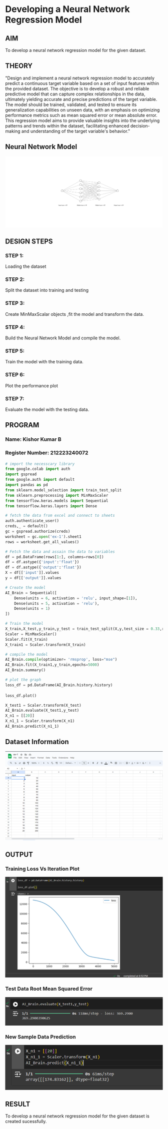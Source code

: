 # Developing a Neural Network Regression Model

## AIM

To develop a neural network regression model for the given dataset.

## THEORY

"Design and implement a neural network regression model to accurately predict a continuous target variable based on a set of input features within the provided dataset. The objective is to develop a robust and reliable predictive model that can capture complex relationships in the data, ultimately yielding accurate and precise predictions of the target variable. The model should be trained, validated, and tested to ensure its generalization capabilities on unseen data, with an emphasis on optimizing performance metrics such as mean squared error or mean absolute error. This regression model aims to provide valuable insights into the underlying patterns and trends within the dataset, facilitating enhanced decision-making and understanding of the target variable's behavior."

## Neural Network Model

![model](img/nn.svg)

## DESIGN STEPS

### STEP 1:

Loading the dataset

### STEP 2:

Split the dataset into training and testing

### STEP 3:

Create MinMaxScalar objects ,fit the model and transform the data.

### STEP 4:

Build the Neural Network Model and compile the model.

### STEP 5:

Train the model with the training data.

### STEP 6:

Plot the performance plot

### STEP 7:

Evaluate the model with the testing data.

## PROGRAM
### Name: Kishor Kumar B
### Register Number:  212223240072
```python
# import the necesscary library
from google.colab import auth
import gspread
from google.auth import default
import pandas as pd
from sklearn.model_selection import train_test_split
from sklearn.preprocessing import MinMaxScaler
from tensorflow.keras.models import Sequential
from tensorflow.keras.layers import Dense
```
```python
# fetch the data from excel and connect to sheets
auth.authenticate_user()
creds,_ = default()
gc = gspread.authorize(creds)
worksheet = gc.open('ex-1').sheet1
rows = worksheet.get_all_values() 
```
```python
# Fetch the data and assain the data to variables
df = pd.DataFrame(rows[1:], columns=rows[0])
df = df.astype({'input':'float'})
df = df.astype({'output':'float'})
X = df[['input']].values
y = df[['output']].values
```
```python
# Create the model
AI_Brain = Sequential([
    Dense(units = 6, activation = 'relu', input_shape=[1]),
    Dense(units = 5, activation = 'relu'),
    Dense(units = 1)
])
```
```python
# Train the model
X_train,X_test,y_train,y_test = train_test_split(X,y,test_size = 0.33,random_state = 33)
Scaler = MinMaxScaler()
Scaler.fit(X_train)
X_train1 = Scaler.transform(X_train)
```
```python
# compile the model
AI_Brain.compile(optimizer= 'rmsprop', loss="mse")
AI_Brain.fit(X_train1,y_train,epochs=5000)
AI_Brain.summary()
```
```python
# plot the graph
loss_df = pd.DataFrame(AI_Brain.history.history)

loss_df.plot()
```
```python
X_test1 = Scaler.transform(X_test)
AI_Brain.evaluate(X_test1,y_test)
X_n1 = [[20]]
X_n1_1 = Scaler.transform(X_n1)
AI_Brain.predict(X_n1_1)
```


## Dataset Information
![Dataset](img/dataset.png)

## OUTPUT

### Training Loss Vs Iteration Plot

![graph](img/graph.png)

### Test Data Root Mean Squared Error

![RMS](img/loss.png)


### New Sample Data Prediction

![new sample data](img/final.png)

## RESULT

To develop a neural network regression model for the given dataset is created sucessfully.
